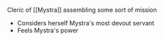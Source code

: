 Cleric of [[Mystra]] assembling some sort of mission
- Considers herself Mystra's most devout servant
- Feels Mystra's power 